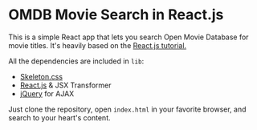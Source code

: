 # OMDB Movie Search in React.js

This is a simple React app that lets you search Open Movie Database for movie titles. It's heavily based on the [React.js tutorial.](https://facebook.github.io/react/docs/tutorial.html)

All the dependencies are included in `lib`:

- [Skeleton.css](http://getskeleton.com/)
- [React.js](https://facebook.github.io/react/) & JSX Transformer
- [jQuery](https://jquery.com) for AJAX

Just clone the repository, open `index.html` in your favorite browser, and search to your heart's content.